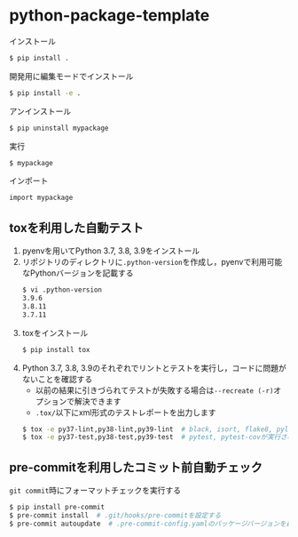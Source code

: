 # python-package-template

インストール
```sh
$ pip install .
```

開発用に編集モードでインストール
```sh
$ pip install -e .
```

アンインストール
```sh
$ pip uninstall mypackage
```

実行
```sh
$ mypackage
```

インポート
```sh
import mypackage
```

## toxを利用した自動テスト

1. pyenvを用いてPython 3.7, 3.8, 3.9をインストール
1. リポジトリのディレクトリに`.python-version`を作成し，pyenvで利用可能なPythonバージョンを記載する
    ```sh
    $ vi .python-version
    3.9.6
    3.8.11
    3.7.11
    ```
1. toxをインストール
    ```sh
    $ pip install tox
    ```
1. Python 3.7, 3.8, 3.9のそれぞれでリントとテストを実行し，コードに問題がないことを確認する
    - 以前の結果に引きづられてテストが失敗する場合は`--recreate (-r)`オプションで解決できます
    - `.tox/`以下にxml形式のテストレポートを出力します
    ```sh
    $ tox -e py37-lint,py38-lint,py39-lint  # black, isort, flake8, pylint, mypy, banditが実行されます
    $ tox -e py37-test,py38-test,py39-test  # pytest, pytest-covが実行されます
    ```

## pre-commitを利用したコミット前自動チェック

`git commit`時にフォーマットチェックを実行する
```sh
$ pip install pre-commit
$ pre-commit install  # .git/hooks/pre-commitを設定する
$ pre-commit autoupdate  # .pre-commit-config.yamlのパッケージバージョンを最新にする
```
